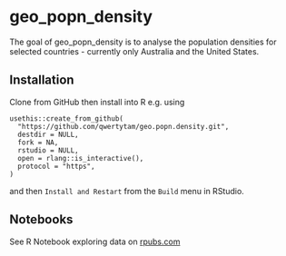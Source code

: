 
<!-- README.md is generated from README.Rmd. Please edit that file -->

# geo_popn_density

<!-- badges: start -->
<!-- badges: end -->

The goal of geo_popn_density is to analyse the population densities for
selected countries - currently only Australia and the United States.

## Installation

Clone from GitHub then install into R e.g. using

    usethis::create_from_github(
      "https://github.com/qwertytam/geo.popn.density.git",
      destdir = NULL,
      fork = NA,
      rstudio = NULL,
      open = rlang::is_interactive(),
      protocol = "https",
    )

and then `Install and Restart` from the `Build` menu in RStudio.

## Notebooks

See R Notebook exploring data on
[rpubs.com](https://rpubs.com/qwertytam/geo_popn_density)

